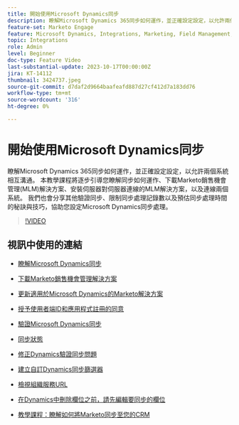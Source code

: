```yaml
---
title: 開始使用Microsoft Dynamics同步
description: 瞭解Microsoft Dynamics 365同步如何運作，並正確設定設定，以允許兩個系統相互溝通。 本教學課程將逐步引導您瞭解同步如何運作、下載Marketo銷售機會管理(MLM)解決方案、安裝伺服器對伺服器連線的MLM解決方案，以及連線兩個系統。
feature-set: Marketo Engage
feature: Microsoft Dynamics, Integrations, Marketing, Field Management, Administration
topic: Integrations
role: Admin
level: Beginner
doc-type: Feature Video
last-substantial-update: 2023-10-17T00:00:00Z
jira: KT-14112
thumbnail: 3424737.jpeg
source-git-commit: d7daf2d9664baafeafd887d27cf412d7a183dd76
workflow-type: tm+mt
source-wordcount: '316'
ht-degree: 0%

---
```



# 開始使用Microsoft Dynamics同步

瞭解Microsoft Dynamics 365同步如何運作，並正確設定設定，以允許兩個系統相互溝通。 本教學課程將逐步引導您瞭解同步如何運作、下載Marketo銷售機會管理(MLM)解決方案、安裝伺服器對伺服器連線的MLM解決方案，以及連線兩個系統。 我們也會分享其他驗證同步、限制同步處理記錄數以及預估同步處理時間的秘訣與技巧，協助您設定Microsoft Dynamics同步處理。

>[!VIDEO](https://video.tv.adobe.com/v/3424737/?learn=on)

## 視訊中使用的連結

* [瞭解Microsoft Dynamics同步](https://experienceleague.adobe.com/docs/marketo/using/product-docs/crm-sync/microsoft-dynamics/understanding-the-microsoft-dynamics-sync.html)

* [下載Marketo銷售機會管理解決方案](https://experienceleague.adobe.com/docs/marketo/using/product-docs/crm-sync/microsoft-dynamics/sync-setup/download-the-marketo-lead-management-solution.html)

* [更新適用於Microsoft Dynamics的Marketo解決方案](https://experienceleague.adobe.com/docs/marketo/using/product-docs/crm-sync/microsoft-dynamics/sync-setup/update-the-marketo-solution-for-microsoft-dynamics.html)

* [授予使用者端ID和應用程式註冊的同意](https://experienceleague.adobe.com/docs/marketo/using/product-docs/crm-sync/microsoft-dynamics/sync-setup/grant-consent-for-client-id-and-app-registration.html)

* [驗證Microsoft Dynamics同步](https://experienceleague.adobe.com/docs/marketo/using/product-docs/crm-sync/microsoft-dynamics/sync-setup/validate-microsoft-dynamics-sync.html)

* [同步狀態](https://experienceleague.adobe.com/docs/marketo/using/product-docs/crm-sync/microsoft-dynamics/microsoft-dynamics-sync-details/sync-status.html)

* [修正Dynamics驗證同步問題](https://experienceleague.adobe.com/docs/marketo/using/product-docs/crm-sync/microsoft-dynamics/fix-dynamics-validation-sync-issues.html)

* [建立自訂Dynamics同步篩選器](https://experienceleague.adobe.com/docs/marketo/using/product-docs/crm-sync/microsoft-dynamics/custom-dynmaics-sync-filter-details/create-a-custom-dynamics-sync-filter.html)

* [檢視組織服務URL](https://experienceleague.adobe.com/docs/marketo/using/product-docs/crm-sync/microsoft-dynamics/sync-setup/view-the-organization-service-url.html)

* [在Dynamics中刪除欄位之前，請先編輯要同步的欄位](https://experienceleague.adobe.com/docs/marketo/using/product-docs/crm-sync/microsoft-dynamics/microsoft-dynamics-sync-details/editing-fields-to-sync-before-deleting-them-in-dynamics.html)

* [教學課程：瞭解如何將Marketo同步至您的CRM](https://experienceleague.adobe.com/docs/marketo-learn/tutorials/lead-and-data-management/crm-sync-learn.html)